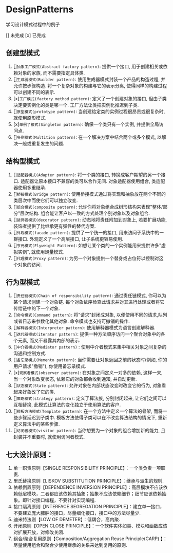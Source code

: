 # DesignPatterns
学习设计模式过程中的例子

[] 未完成
[x] 已完成

## 创建型模式

1. []`抽象工厂模式(Abstract factory pattern)`: 提供一个接口, 用于创建相关或依赖对象的家族, 而不需要指定具体类.
2. []`生成器模式(Builder pattern)`: 使用生成器模式封装一个产品的构造过程, 并允许按步骤构造. 将一个复杂对象的构建与它的表示分离, 使得同样的构建过程可以创建不同的表示.
3. [x]`工厂模式(factory method pattern)`: 定义了一个创建对象的接口, 但由子类决定要实例化的类是哪一个. 工厂方法让类把实例化推迟到子类.
4. []`原型模式(prototype pattern)`: 当创建给定类的实例过程很昂贵或很复杂时, 就使用原形模式.
5. [x]`单例了模式(Singleton pattern)`: 确保一个类只有一个实例, 并提供全局访问点.
6. []`多例模式(Multition pattern)`: 在一个解决方案中结合两个或多个模式, 以解决一般或重复发生的问题.

## 结构型模式

1. []`适配器模式(Adapter pattern)`: 将一个类的接口, 转换成客户期望的另一个接口. 适配器让原本接口不兼容的类可以合作无间. 对象适配器使用组合, 类适配器使用多重继承.
2. []`桥接模式(Bridge pattern)`: 使用桥接模式通过将实现和抽象放在两个不同的类层次中而使它们可以独立改变.
3. []`组合模式(composite pattern)`: 允许你将对象组合成树形结构来表现"整体/部分"层次结构. 组合能让客户以一致的方式处理个别对象以及对象组合.
4. []`装饰者模式(decorator pattern)`: 动态地将责任附加到对象上, 若要扩展功能, 装饰者提供了比继承更有弹性的替代方案.
5. []`外观模式(facade pattern)`: 提供了一个统一的接口, 用来访问子系统中的一群接口. 外观定义了一个高层接口, 让子系统更容易使用.
6. []`亨元模式(Flyweight Pattern)`: 如想让某个类的一个实例能用来提供许多"虚拟实例", 就使用蝇量模式.
7. []`代理模式(Proxy pattern)`: 为另一个对象提供一个替身或占位符以控制对这个对象的访问.

## 行为型模式

1. []`责任链模式(Chain of responsibility pattern)`: 通过责任链模式, 你可以为某个请求创建一个对象链. 每个对象依序检查此请求并对其进行处理或者将它传给链中的下一个对象.
2. []`命令模式(Command pattern)`: 将"请求"封闭成对象, 以便使用不同的请求,队列或者日志来参数化其他对象. 命令模式也支持可撤销的操作.
3. []`解释器模式(Interpreter pattern)`: 使用解释器模式为语言创建解释器.
4. []`迭代器模式(iterator pattern)`: 提供一种方法顺序访问一个聚合对象中的各个元素, 而又不暴露其内部的表示.
5. []`中介者模式(Mediator pattern)` : 使用中介者模式来集中相关对象之间复杂的沟通和控制方式.
6. []`备忘录模式(Memento pattern)`: 当你需要让对象返回之前的状态时(例如, 你的用户请求"撤销"), 你使用备忘录模式.
7. [x]`观察者模式(observer pattern)`: 在对象之间定义一对多的依赖, 这样一来, 当一个对象改变状态, 依赖它的对象都会收到通知, 并自动更新.
8. []`状态模式(State pattern)`: 允许对象在内部状态改变时改变它的行为, 对象看起来好象改了它的类.
9. []`策略模式(strategy pattern)`: 定义了算法族, 分别封闭起来, 让它们之间可以互相替换, 此模式让算法的变化独立于使用算法的客户.
10. []`模板方法模式(Template pattern)`: 在一个方法中定义一个算法的骨架, 而将一些步骤延迟到子类中. 模板方法使得子类可以在不改变算法结构的情况下, 重新定义算法中的某些步骤.
11. []`访问者模式(visitor pattern)`: 当你想要为一个对象的组合增加新的能力, 且封装并不重要时, 就使用访问者模式.

## 七大设计原则：

1. 单一职责原则【SINGLE RESPONSIBILITY PRINCIPLE】：一个类负责一项职责.
2. 里氏替换原则【LISKOV SUBSTITUTION PRINCIPLE】：继承与派生的规则.
3. 依赖倒置原则【DEPENDENCE INVERSION PRINCIPLE】：高层模块不应该依赖低层模块，二者都应该依赖其抽象；抽象不应该依赖细节；细节应该依赖抽象。即针对接口编程，不要针对实现编程.
4. 接口隔离原则【INTERFACE SEGREGATION PRINCIPLE】：建立单一接口，不要建立庞大臃肿的接口，尽量细化接口，接口中的方法尽量少.
5. 迪米特法则【LOW OF DEMETER】：低耦合，高内聚.
6. 开闭原则【OPEN CLOSE PRINCIPLE】：一个软件实体如类、模块和函数应该对扩展开放，对修改关闭.
7. 组合/聚合复用原则【Composition/Aggregation Reuse Principle(CARP) 】：尽量使用组合和聚合少使用继承的关系来达到复用的原则.
